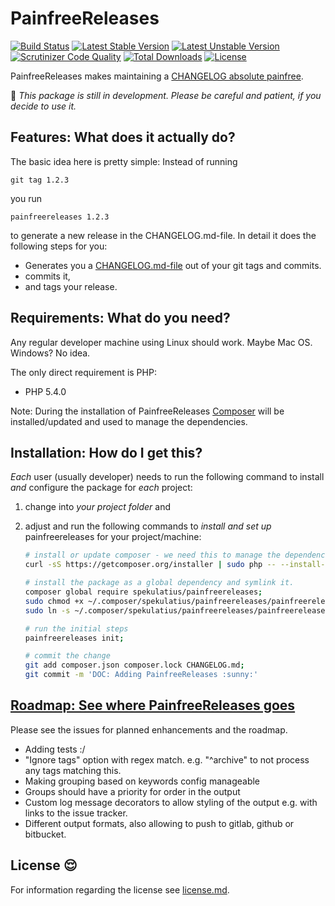 PainfreeReleases
=================

[![Build Status](https://api.travis-ci.org/spekulatius/PainfreeReleases.svg?branch=master)](https://travis-ci.org/spekulatius/PainfreeReleases)
[![Latest Stable Version](https://poser.pugx.org/spekulatius/PainfreeReleases/version.svg)](https://github.com/spekulatius/PainfreeReleases/releases)
[![Latest Unstable Version](https://poser.pugx.org/spekulatius/PainfreeReleases/v/unstable.svg)](https://packagist.org/packages/spekulatius/PainfreeReleases)
[![Scrutinizer Code Quality](https://img.shields.io/scrutinizer/g/spekulatius/PainfreeReleases.svg)](https://scrutinizer-ci.com/g/spekulatius/PainfreeReleases?branch=master)
[![Total Downloads](https://poser.pugx.org/spekulatius/PainfreeReleases/downloads.svg)](https://packagist.org/packages/spekulatius/PainfreeReleases)
[![License](https://poser.pugx.org/spekulatius/PainfreeReleases/license.svg)](https://github.com/spekulatius/PainfreeReleases/blob/master/license.md)

PainfreeReleases makes maintaining a [CHANGELOG absolute painfree](https://github.com/spekulatius/PainfreeReleases).

:construction: *This package is still in development. Please be careful and patient, if you decide to use it.*


Features: What does it actually do?
--------------------------------

The basic idea here is pretty simple: Instead of running

```
git tag 1.2.3
```

you run

```
painfreereleases 1.2.3
```

to generate a new release in the CHANGELOG.md-file. In detail it does the following steps for you:

* Generates you a [CHANGELOG.md-file](https://github.com/spekulatius/PainfreeReleases/blob/master/CHANGELOG.md) out of your git tags and commits.
* commits it,
* and tags your release.


Requirements: What do you need?
-------------------------------

Any regular developer machine using Linux should work. Maybe Mac OS. Windows? No idea.

The only direct requirement is PHP:

 * PHP 5.4.0

Note: During the installation of PainfreeReleases [Composer](https://getcomposer.org) will be installed/updated and used to manage the dependencies.


Installation: How do I get this?
--------------------------------

*Each* user (usually developer) needs to run the following command to install *and* configure the package for *each* project:

1. change into *your project folder* and
2. adjust and run the following commands to *install and set up* painfreereleases for your project/machine:

    ```bash
    # install or update composer - we need this to manage the dependencies
    curl -sS https://getcomposer.org/installer | sudo php -- --install-dir=/usr/local/bin --filename=composer;

    # install the package as a global dependency and symlink it.
    composer global require spekulatius/painfreereleases;
    sudo chmod +x ~/.composer/spekulatius/painfreereleases/painfreereleases;
    sudo ln -s ~/.composer/spekulatius/painfreereleases/painfreereleases /usr/local/bin/painfreereleases;

    # run the initial steps
    painfreereleases init;

    # commit the change
    git add composer.json composer.lock CHANGELOG.md;
    git commit -m 'DOC: Adding PainfreeReleases :sunny:'
    ```



[Roadmap: See where PainfreeReleases goes](https://github.com/spekulatius/PainfreeReleases/issues)
-------------------------------------

Please see the issues for planned enhancements and the roadmap.

* Adding tests :/
* "Ignore tags" option with regex match. e.g. "^archive" to not process any tags matching this.
* Making grouping based on keywords config manageable
 * Groups should have a priority for order in the output
* Custom log message decorators to allow styling of the output e.g. with links to the issue tracker.
* Different output formats, also allowing to push to gitlab, github or bitbucket.


License :relieved:
-------

For information regarding the license see [license.md](https://github.com/spekulatius/PainfreeReleases/blob/master/license.md).
